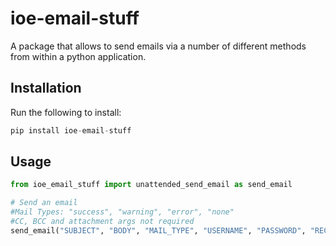 # ioe-email-stuff

A package that allows to send emails via a number of different methods from within a python application.

## Installation

Run the following to install:

```python
pip install ioe-email-stuff
```

## Usage

```python
from ioe_email_stuff import unattended_send_email as send_email

# Send an email
#Mail Types: "success", "warning", "error", "none"
#CC, BCC and attachment args not required
send_email("SUBJECT", "BODY", "MAIL_TYPE", "USERNAME", "PASSWORD", "RECIPIENTS", "CCs", "BCCs", ["./ATTACHMENT1.png", "./ATTACHMENT2.png"])
```
